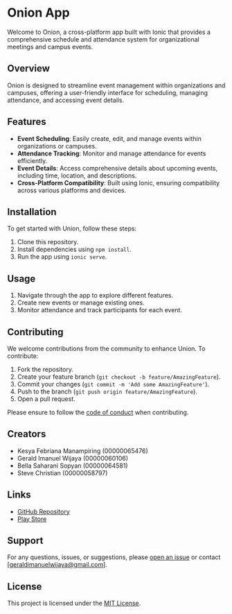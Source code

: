 # Onion App

Welcome to Onion, a cross-platform app built with Ionic that provides a comprehensive schedule and attendance system for organizational meetings and campus events.

## Overview

Onion is designed to streamline event management within organizations and campuses, offering a user-friendly interface for scheduling, managing attendance, and accessing event details.

## Features

- **Event Scheduling**: Easily create, edit, and manage events within organizations or campuses.
- **Attendance Tracking**: Monitor and manage attendance for events efficiently.
- **Event Details**: Access comprehensive details about upcoming events, including time, location, and descriptions.
- **Cross-Platform Compatibility**: Built using Ionic, ensuring compatibility across various platforms and devices.

## Installation

To get started with Union, follow these steps:

1. Clone this repository.
2. Install dependencies using `npm install`.
3. Run the app using `ionic serve`.

## Usage

1. Navigate through the app to explore different features.
2. Create new events or manage existing ones.
3. Monitor attendance and track participants for each event.

## Contributing

We welcome contributions from the community to enhance Union. To contribute:

1. Fork the repository.
2. Create your feature branch (`git checkout -b feature/AmazingFeature`).
3. Commit your changes (`git commit -m 'Add some AmazingFeature'`).
4. Push to the branch (`git push origin feature/AmazingFeature`).
5. Open a pull request.

Please ensure to follow the [code of conduct](CODE_OF_CONDUCT.md) when contributing.

## Creators
- Kesya Febriana Manampiring (00000065476)
- Gerald Imanuel Wijaya (00000060106)
- Bella Saharani Sopyan (00000064581)
- Steve Christian (00000058797)

## Links
- [GitHub Repository](https://github.com/geraldimanuel/ionic_union)
- [Play Store](https://play.google.com/store/apps/details?id=com.theincredible.union)
  
## Support

For any questions, issues, or suggestions, please [open an issue](https://github.com/geraldimanuel/ionic_union/issues) or contact [geraldimanuelwijaya@gmail.com].

## License

This project is licensed under the [MIT License](LICENSE).
